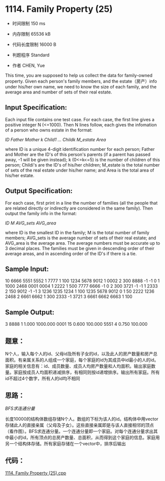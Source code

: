 # 1114. Family Property (25)



* 时间限制 150 ms



* 内存限制 65536 kB



* 代码长度限制 16000 B


* 判题程序 Standard 

* 作者 CHEN, Yue



This time, you are supposed to help us collect the data for family-owned property. Given each person's family members, and the estate（房产）info under his/her own name, we need to know the size of each family, and the average area and number of sets of their real estate.

## Input Specification: 

Each input file contains one test case. For each case, the first line gives a positive integer N (<=1000). Then N lines follow, each gives the infomation of a person who owns estate in the format:

*ID Father Mother k Child1 ... Childk M_estate Area*

where ID is a unique 4-digit identification number for each person; Father and Mother are the ID's of this person's parents (if a parent has passed away, -1 will be given instead); k (0<=k<=5) is the number of children of this person; Childi's are the ID's of his/her children; M_estate is the total number of sets of the real estate under his/her name; and Area is the total area of his/her estate. 

## Output Specification: 

For each case, first print in a line the number of families (all the people that are related directly or indirectly are considered in the same family). Then output the family info in the format: 

*ID M AVG_sets AVG_area*

where ID is the smallest ID in the family; M is the total number of family members; AVG_sets is the average number of sets of their real estate; and AVG_area is the average area. The average numbers must be accurate up to 3 decimal places. The families must be given in descending order of their average areas, and in ascending order of the ID's if there is a tie. 




## Sample Input:

10
6666 5551 5552 1 7777 1 100
1234 5678 9012 1 0002 2 300
8888 -1 -1 0 1 1000
2468 0001 0004 1 2222 1 500
7777 6666 -1 0 2 300
3721 -1 -1 1 2333 2 150
9012 -1 -1 3 1236 1235 1234 1 100
1235 5678 9012 0 1 50
2222 1236 2468 2 6661 6662 1 300
2333 -1 3721 3 6661 6662 6663 1 100

## Sample Output:

3
8888 1 1.000 1000.000
0001 15 0.600 100.000
5551 4 0.750 100.000


## 题意：

N个人，输入每个人的id、父母id及所有子女的id，以及此人的房产数量和房产总面积。有亲属关系的人组成一个家庭，每个家庭的id为其成员中id最小的人的id。家庭的相关信息有：id、成员数量、成员人均房产数量和人均面积。输出家庭数量。家庭按成员人均面积递减排序，有相同则按id递增排序。输出所有家庭。所有id不超过4个数字，所有人的id均不相同

## 思路：


*BFS求连通分量*

长度10000的结构体数组存储N个人。数组的下标为该人的id。结构体中用vector存储此人的直接亲属（父母及子女）。这些直接亲属即是与该人直接相邻的顶点（看作图）。BFS求连通分量。一个连通分量即一个家庭。对每个连通分量求出其中最小的id，所有顶点的总房产数量、总面积，从而得到这个家庭的信息。家庭用另一个结构体存储。所有家庭存储在一个vector中，排序后输出


## 代码：

[1114. Family Property (25).cpp ](https://github.com/jerrykcode/PAT-Advanced-Level-Practise/blob/master/1114.%20Family%20Property%20(25)/1114.%20Family%20Property%20(25).cpp)